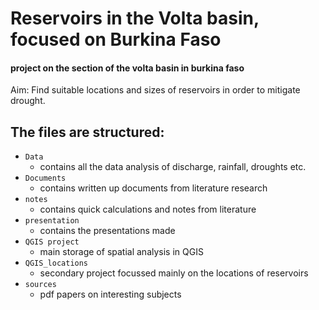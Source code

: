 # Reservoirs in the Volta basin, focused on Burkina Faso
#### project on the section of the volta basin in burkina faso
Aim: Find suitable locations and sizes of reservoirs in order to mitigate drought. 
## The files are structured:

- `Data`
    - contains all the data analysis of discharge, rainfall, droughts etc.
- `Documents`
    - contains written up documents from literature research
- `notes`
    - contains quick calculations and notes from literature
- `presentation`
    - contains the presentations made
- `QGIS project`
    - main storage of spatial analysis in QGIS
- `QGIS_locations`
    - secondary project focussed mainly on the locations of reservoirs
- `sources`
    - pdf papers on interesting subjects
